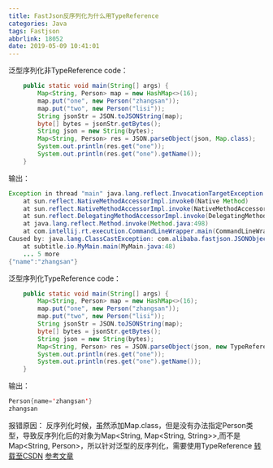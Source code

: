 ```yaml
---
title: FastJson反序列化为什么用TypeReference
categories: Java
tags: Fastjson
abbrlink: 18052
date: 2019-05-09 10:41:01
---
```

泛型序列化非TypeReference code：
```java
    public static void main(String[] args) {
        Map<String, Person> map = new HashMap<>(16);
        map.put("one", new Person("zhangsan"));
        map.put("two", new Person("lisi"));
        String jsonStr = JSON.toJSONString(map);
        byte[] bytes = jsonStr.getBytes();
        String json = new String(bytes);
        Map<String, Person> res = JSON.parseObject(json, Map.class);
        System.out.println(res.get("one"));
        System.out.println(res.get("one").getName());
    }
```
<!-- more -->
输出：
```java
Exception in thread "main" java.lang.reflect.InvocationTargetException
	at sun.reflect.NativeMethodAccessorImpl.invoke0(Native Method)
	at sun.reflect.NativeMethodAccessorImpl.invoke(NativeMethodAccessorImpl.java:62)
	at sun.reflect.DelegatingMethodAccessorImpl.invoke(DelegatingMethodAccessorImpl.java:43)
	at java.lang.reflect.Method.invoke(Method.java:498)
	at com.intellij.rt.execution.CommandLineWrapper.main(CommandLineWrapper.java:67)
Caused by: java.lang.ClassCastException: com.alibaba.fastjson.JSONObject cannot be cast to subtitle.io.Person
	at subtitle.io.MyMain.main(MyMain.java:48)
	... 5 more
{"name":"zhangsan"}
```
泛型序列化TypeReference code：
```java
    public static void main(String[] args) {
        Map<String, Person> map = new HashMap<>(16);
        map.put("one", new Person("zhangsan"));
        map.put("two", new Person("lisi"));
        String jsonStr = JSON.toJSONString(map);
        byte[] bytes = jsonStr.getBytes();
        String json = new String(bytes);
        Map<String, Person> res = JSON.parseObject(json, new TypeReference<Map<String, Person>>(){});
        System.out.println(res.get("one"));
        System.out.println(res.get("one").getName());
    }
```
输出：
```java
Person{name='zhangsan'}
zhangsan
```
报错原因：
    反序列化时候，虽然添加Map.class，但是没有办法指定Person类型，导致反序列化后的对象为Map<String, Map<String, String>>,而不是Map<String, Person>，所以针对泛型的反序列化，需要使用TypeReference
[转载至CSDN](https://blog.csdn.net/qq_35001776/article/details/83653868)
[参考文章](https://yq.aliyun.com/articles/609441)
